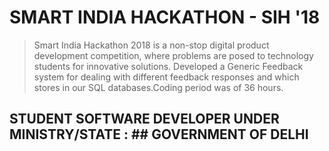 # SMART INDIA HACKATHON - SIH '18

 > Smart India Hackathon 2018 is a non-stop digital product development competition, where problems are posed to technology students for innovative solutions. Developed a Generic Feedback system for dealing with different feedback responses and which stores in our SQL databases.Coding period was of 36 hours.

## STUDENT SOFTWARE DEVELOPER UNDER MINISTRY/STATE : ## GOVERNMENT OF DELHI

